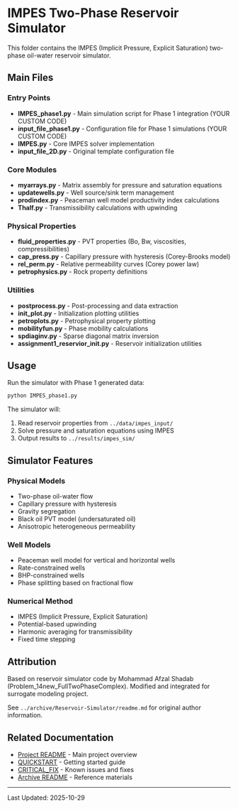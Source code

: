 # IMPES Two-Phase Reservoir Simulator

This folder contains the IMPES (Implicit Pressure, Explicit Saturation) two-phase oil-water reservoir simulator.

## Main Files

### Entry Points
- **IMPES_phase1.py** - Main simulation script for Phase 1 integration (YOUR CUSTOM CODE)
- **input_file_phase1.py** - Configuration file for Phase 1 simulations (YOUR CUSTOM CODE)
- **IMPES.py** - Core IMPES solver implementation
- **input_file_2D.py** - Original template configuration file

### Core Modules
- **myarrays.py** - Matrix assembly for pressure and saturation equations
- **updatewells.py** - Well source/sink term management
- **prodindex.py** - Peaceman well model productivity index calculations
- **Thalf.py** - Transmissibility calculations with upwinding

### Physical Properties
- **fluid_properties.py** - PVT properties (Bo, Bw, viscosities, compressibilities)
- **cap_press.py** - Capillary pressure with hysteresis (Corey-Brooks model)
- **rel_perm.py** - Relative permeability curves (Corey power law)
- **petrophysics.py** - Rock property definitions

### Utilities
- **postprocess.py** - Post-processing and data extraction
- **init_plot.py** - Initialization plotting utilities
- **petroplots.py** - Petrophysical property plotting
- **mobilityfun.py** - Phase mobility calculations
- **spdiaginv.py** - Sparse diagonal matrix inversion
- **assignment1_reservior_init.py** - Reservoir initialization utilities

## Usage

Run the simulator with Phase 1 generated data:
```bash
python IMPES_phase1.py
```

The simulator will:
1. Read reservoir properties from `../data/impes_input/`
2. Solve pressure and saturation equations using IMPES
3. Output results to `../results/impes_sim/`

## Simulator Features

### Physical Models
- Two-phase oil-water flow
- Capillary pressure with hysteresis
- Gravity segregation
- Black oil PVT model (undersaturated oil)
- Anisotropic heterogeneous permeability

### Well Models
- Peaceman well model for vertical and horizontal wells
- Rate-constrained wells
- BHP-constrained wells
- Phase splitting based on fractional flow

### Numerical Method
- IMPES (Implicit Pressure, Explicit Saturation)
- Potential-based upwinding
- Harmonic averaging for transmissibility
- Fixed time stepping

## Attribution

Based on reservoir simulator code by Mohammad Afzal Shadab (Problem_14new_FullTwoPhaseComplex).
Modified and integrated for surrogate modeling project.

See `../archive/Reservoir-Simulator/readme.md` for original author information.

## Related Documentation

- [Project README](../README.md) - Main project overview
- [QUICKSTART](../QUICKSTART.md) - Getting started guide
- [CRITICAL_FIX](../CRITICAL_FIX.md) - Known issues and fixes
- [Archive README](../archive/ARCHIVE_README.md) - Reference materials

---

Last Updated: 2025-10-29
